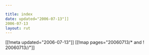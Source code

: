 ```yaml
---

title: index
date: updated="2006-07-13"]]
2006-07-13
layout: rut
---
```


[[!meta updated="2006-07-13"]]
[[!map pages="20060713/* and ! 20060713/*/*"]]
